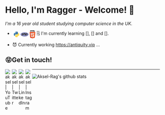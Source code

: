 # Hello, I'm Ragger - Welcome! 👋

_I'm a 16 year old student studying computer science in the UK._

* 🗒️ I'm currently learning [<img align="left" alt="HTML5" width="26px" src="https://raw.githubusercontent.com/github/explore/80688e429a7d4ef2fca1e82350fe8e3517d3494d/topics/python/python.png" />], [<img align="left" alt="HTML5" width="26px" src="https://raw.githubusercontent.com/github/explore/80688e429a7d4ef2fca1e82350fe8e3517d3494d/topics/php/php.png" />] and [<img align="left" alt="HTML5" width="26px" src="https://raw.githubusercontent.com/github/explore/80688e429a7d4ef2fca1e82350fe8e3517d3494d/topics/html/html.png" />].

* 😈 Currently working https://antiquity.vip ...

## 😝Get in touch!
[<img align="left" alt="aksel | YouTube" width="22px" src="https://cdn.jsdelivr.net/npm/simple-icons@v3/icons/youtube.svg" />][youtube]
[<img align="left" alt="aksel | Twitter" width="22px" src="https://cdn.jsdelivr.net/npm/simple-icons@v3/icons/twitter.svg" />][twitter]
[<img align="left" alt="aksel | LinkedIn" width="22px" src="https://cdn.jsdelivr.net/npm/simple-icons@v3/icons/instagram.svg" />][instagram]
[<img align="left" alt="aksel | Instagram" width="22px" src="https://cdn.jsdelivr.net/npm/simple-icons@v3/icons/discord.svg" />][discord]

---

![Aksel-Rag's github stats](https://github-readme-stats.vercel.app/api?username=aksel-rag&count_private=true)

[youtube]: https://www.youtube.com/channel/UCIPC-57TcURMRqKQmC_q6oQ
[twitter]: https://twitter.com/Weeby25944300
[instagram]: https://www.instagram.com/ragger_dh/
[discord]: aksel#2732

